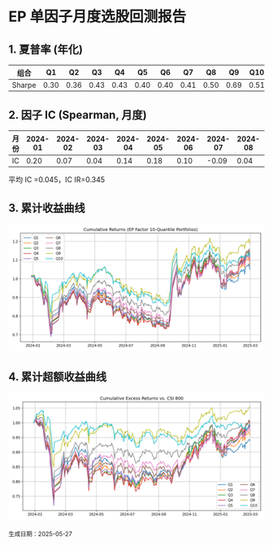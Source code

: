 
<!DOCTYPE html>
<html lang="zh-CN">
<head>
    <meta charset="utf-8">
</head>
<body>
<h1>EP 单因子月度选股回测报告</h1>

<h2>1. 夏普率 (年化)</h2>
<table>
<thead><tr><th>组合</th><th>Q1</th><th>Q2</th><th>Q3</th><th>Q4</th><th>Q5</th><th>Q6</th><th>Q7</th><th>Q8</th><th>Q9</th><th>Q10</th></tr></thead>
<tbody><tr><td>Sharpe</td><td>0.30</td><td>0.36</td><td>0.43</td><td>0.43</td><td>0.40</td><td>0.40</td><td>0.41</td><td>0.50</td><td>0.69</td><td>0.51</td></tr></tbody>
</table>

<h2>2. 因子 IC (Spearman, 月度)</h2>
<table>
<thead><tr><th>月份</th><th>2024-01</th><th>2024-02</th><th>2024-03</th><th>2024-04</th><th>2024-05</th><th>2024-06</th><th>2024-07</th><th>2024-08</th><th>2024-09</th><th>2024-10</th><th>2024-11</th><th>2024-12</th><th>2025-01</th><th>2025-02</th></tr></thead>
<tbody><tr><td>IC</td><td>0.20</td><td>0.07</td><td>0.04</td><td>0.14</td><td>0.18</td><td>0.10</td><td>-0.09</td><td>0.04</td><td>-0.09</td><td>-0.17</td><td>0.01</td><td>0.23</td><td>0.12</td><td>-0.16</td></tr></tbody>
</table>                           
<p>平均&nbsp;IC&nbsp;=0.045，IC IR=0.345</p>

<h2>3. 累计收益曲线</h2>
<img src="cum_returns.png" width="800">

<h2>4. 累计超额收益曲线</h2>
<img src="excess_returns.png" width="800">

<small>生成日期：2025-05-27</small>
</body>
</html>
